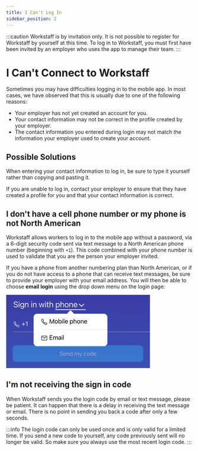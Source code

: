 ```yaml
---
title: I Can't Log In
sidebar_position: 2
---
```


:::caution Workstaff is by invitation only.
It is not possible to register for Workstaff by yourself at this time. To log in to Workstaff, you must first have been
invited by an employer who uses the app to manage their team.
:::

# I Can't Connect to Workstaff

Sometimes you may have difficulties logging in to the mobile app. In most cases, we have observed that this is usually due to one of the following reasons:

- Your employer has not yet created an account for you.
- Your contact information may not be correct in the profile created by your employer.
- The contact information you entered during login may not match the information your employer used to create your account.

## Possible Solutions

When entering your contact information to log in, be sure to type it yourself rather than copying and pasting it.

If you are unable to log in, contact your employer to ensure that they have created a profile for you and that your contact information is correct.

## I don't have a cell phone number or my phone is not North American

Workstaff allows workers to log in to the mobile app without a password, via a 6-digit security code sent via text message to a North American phone number (beginning with `+1`). This code combined with your phone number is used to validate that you are the person your employer invited.

If you have a phone from another numbering plan than North American, or if you do not have access to a phone that can receive text messages, be sure to provide your employer with your email address. You will then be able to choose **email login** using the drop down menu on the login page:

![Login with email](images/login-with-email.png)

## I'm not receiving the sign in code

When Workstaff sends you the login code by email or text message, please be patient. It can happen that there is a delay in receiving the text message or email. There is no point in sending you back a code after only a few seconds.

:::info
The login code can only be used once and is only valid for a limited time. If you send a new code to yourself, any code previously sent will no longer be valid. So make sure you always use the most recent login code.
:::
